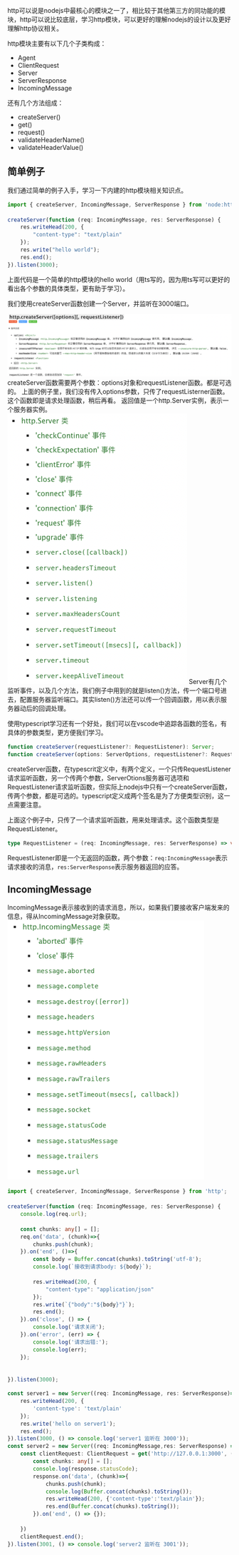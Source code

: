 http可以说是nodejs中最核心的模块之一了，相比较于其他第三方的同功能的模块，http可以说比较底层，学习http模块，可以更好的理解nodejs的设计以及更好理解http协议相关。

<!-- more -->

http模块主要有以下几个子类构成：
- Agent
- ClientRequest
- Server
- ServerResponse
- IncomingMessage

还有几个方法组成：
- createServer()
- get()
- request()
- validateHeaderName()
- validateHeaderValue()

## 简单例子
我们通过简单的例子入手，学习一下内建的http模块相关知识点。
```ts
import { createServer, IncomingMessage, ServerResponse } from 'node:http';

createServer(function (req: IncomingMessage, res: ServerResponse) {
    res.writeHead(200, {
        "content-type": "text/plain"
    });
    res.write("hello world");
    res.end();
}).listen(3000);
```

上面代码是一个简单的http模块的hello world（用ts写的，因为用ts写可以更好的看出各个参数的具体类型，更有助于学习）。

我们使用createServer函数创建一个Server，并监听在3000端口。

![](_v_images/20210326092909695_42436803.png)
createServer函数需要两个参数：options对象和requestListener函数。都是可选的。
上面的例子里，我们没有传入options参数，只传了requestListerner函数。这个函数即是请求处理函数，稍后再看。
返回值是一个http.Server实例，表示一个服务器实例。
![](_v_images/20210326093427087_270777217.png)
Server有几个监听事件，以及几个方法，我们例子中用到的就是listen()方法，传一个端口号进去，配置服务器监听端口。其实listen()方法还可以传一个回调函数，用以表示服务器动后的回调处理。

使用typescript学习还有一个好处，我们可以在vscode中追踪各函数的签名，有具体的参数类型，更方便我们学习。

```ts
function createServer(requestListener?: RequestListener): Server;
function createServer(options: ServerOptions, requestListener?: RequestListener): Server;
```
createServer函数，在typescrit定义中，有两个定义，一个只传RequestListener请求监听函数，另一个传两个参数，ServerOtions服务器可选项和RequestListener请求监听函数，但实际上nodejs中只有一个createServer函数，传两个参数，都是可选的。typescript定义成两个签名是为了方便类型识别，这一点需要注意。

上面这个例子中，只传了一个请求监听函数，用来处理请求。这个函数类型是RequestListener。
```ts
type RequestListener = (req: IncomingMessage, res: ServerResponse) => void;
```
RequestListener即是一个无返回的函数，两个参数：`req:IncomingMessage`表示请求接收的消息，`res:ServerResponse`表示服务器返回的应答。

## IncomingMessage
IncomingMessage表示接收到的请求消息，所以，如果我们要接收客户端发来的信息，得从IncomingMessage对象获取。
![](_v_images/20210326101118964_434838126.png)


```ts
import { createServer, IncomingMessage, ServerResponse } from 'http';

createServer(function (req: IncomingMessage, res: ServerResponse) {
    console.log(req.url);
    
    const chunks: any[] = [];
    req.on('data', (chunk)=>{
        chunks.push(chunk);
    }).on('end', ()=>{
        const body = Buffer.concat(chunks).toString('utf-8');
        console.log(`接收到请求body: ${body}`);

        res.writeHead(200, {
            "content-type": "application/json"
        });
        res.write(`{"body":"${body}"}`);
        res.end();
    }).on('close', () => {
        console.log('请求关闭');
    }).on('error', (err) => {
        console.log('请求出错:');
        console.log(err);
    });
    
    
}).listen(3000);
```


```typescript
const server1 = new Server((req: IncomingMessage, res: ServerResponse)=> {
    res.writeHead(200, {
        'content-type': 'text/plain'
    });
    res.write('hello on server1');
    res.end();
}).listen(3000, () => console.log('server1 监听在 3000'));
const server2 = new Server((req: IncomingMessage,res: ServerResponse) => {
    const clientRequest: ClientRequest = get('http://127.0.0.1:3000', (response: IncomingMessage)=>{
        const chunks: any[] = [];
        console.log(response.statusCode);
        response.on('data', (chunk)=>{
            chunks.push(chunk);
            console.log(Buffer.concat(chunks).toString());
            res.writeHead(200, {'content-type':'text/plain'});
            res.end(Buffer.concat(chunks).toString());
        }).on('end', () => {});
        
    })
    clientRequest.end();
}).listen(3001, () => console.log('server2 监听在 3001'));
```